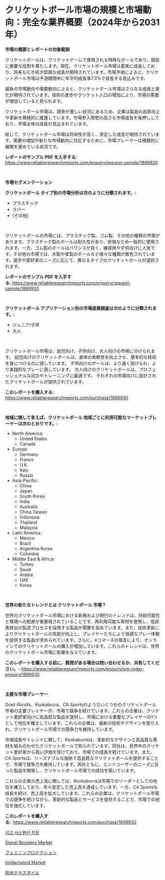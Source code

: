 <p><h1>クリケットボール市場の規模と市場動向：完全な業界概要（2024年から2031年）</h1></p><p><strong>市場の概要とレポートの対象範囲</strong></p>
<p><p>クリケットボールは、クリケットゲームで使用される特殊なボールであり、競技に重要な役割を果たします。現在、クリケットボール市場は着実に成長しており、将来も引き続き堅調な成長が期待されています。市場予測によると、クリケットボール市場は予測期間中に年平均成長率7.3%で成長する見込みです。</p><p>最新の市場動向や需要動向によると、クリケットボール市場はさらなる成長と進化が期待されています。技術の進歩やクリケット人口の増加により、市場の需要が増加していると見られます。</p><p>クリケットボール市場は、競争が激しい状況にあるため、企業は製品の品質向上や革新を積極的に推進しています。市場参入障壁の高さも市場成長を後押ししており、市場全体の成長が見込まれています。</p><p>総じて、クリケットボール市場は将来性が高く、安定した成長が期待されています。需要の増加や新たな市場動向に対応するために、市場プレーヤーは積極的に展開を進めている状況です。</p></p>
<p><strong>レポートのサンプル PDF を入手する:</strong> <a href="https://www.reliableresearchreports.com/enquiry/request-sample/1899930">https://www.reliableresearchreports.com/enquiry/request-sample/1899930</a></p>
<p>&nbsp;</p>
<p><strong>市場セグメンテーション</strong></p>
<p><strong>クリケットボール タイプ別の市場分析は次のように分類されます。:</strong></p>
<p><ul><li>プラスチック</li><li>ラバー</li><li>[その他]</li></ul></p>
<p>&nbsp;</p>
<p><p>クリケットボールの市場には、プラスチック製、ゴム製、その他の種類の市場があります。プラスチック製のボールは耐久性があり、安価なため一般的に使用されます。一方、ゴム製のボールはバウンスが良く、練習用や子供向けに人気です。その他の市場では、木製や革製のボールなど様々な種類が販売されています。選手や愛好家のニーズに応じて、異なるタイプのクリケットボールが選択されます。</p></p>
<p><strong>レポートのサンプル PDF を入手する:</strong>&nbsp;<a href="https://www.reliableresearchreports.com/enquiry/request-sample/1899930">https://www.reliableresearchreports.com/enquiry/request-sample/1899930</a></p>
<p>&nbsp;</p>
<p><strong> クリケットボール アプリケーション別の市場産業調査は次のように分類されます。:</strong></p>
<p><ul><li>ジュニア/子供</li><li>大人</li></ul></p>
<p>&nbsp;</p>
<p><p>クリケットボール市場は、幼児向け、子供向け、大人向けの市場に分けられます。 幼児向けのクリケットボールは、身体の柔軟性を向上させ、基本的な技術を身につけるのに適しています。 子供向けのボールは、より速く投げられ、より実践的なプレーに適しています。 大人向けのクリケットボールは、プロフェッショナルな試合やトレーニングに最適です。 それぞれの市場向けに設計されたクリケットボールが提供されています。</p></p>
<p><strong>このレポートを購入する:</strong>&nbsp; <a href="https://www.reliableresearchreports.com/purchase/1899930">https://www.reliableresearchreports.com/purchase/1899930</a></p>
<p>&nbsp;</p>
<p><strong>地域に関して言えば、クリケットボール 地域ごとに利用可能なマーケットプレーヤーは次のとおりです。:</strong></p>
<p><ul>
    <li>
        North America:
        <ul>
            <li>United States</li>
            <li>Canada</li>
        </ul>
    </li>
    <li>
        Europe:
        <ul>
            <li>Germany</li>
            <li>France</li>
            <li>U.K.</li>
            <li>Italy</li>
            <li>Russia</li>
        </ul>
    </li>
    <li>
        Asia-Pacific:
        <ul>
            <li>China</li>
            <li>Japan</li>
            <li>South Korea</li>
            <li>India</li>
            <li>Australia</li>
            <li>China Taiwan</li>
            <li>Indonesia</li>
            <li>Thailand</li>
            <li>Malaysia</li>
        </ul>
    </li>
    <li>
        Latin America:
        <ul>
            <li>Mexico</li>
            <li>Brazil</li>
            <li>Argentina Korea</li>
            <li>Colombia</li>
        </ul>
    </li>
    <li>
        Middle East & Africa:
        <ul>
            <li>Turkey</li>
            <li>Saudi</li>
            <li>Arabia</li>
            <li>UAE</li>
            <li>Korea</li>
        </ul>
    </li>
    </ul></p>
<p>&nbsp;</p>
<p><strong>世界の新たなトレンドとは クリケットボール 市場？</strong></p>
<p><p>世界のクリケットボール市場における新興および現行のトレンドは、持続可能性と環境への配慮が重要視されていることです。再利用可能な素材を使用し、低炭素排出の製造プロセスを採用する製品が需要を高めています。また、技術革新によりクリケットボールの性能が向上し、プレイヤーたちにより快適なプレー体験を提供する製品が求められています。さらに、eコマースの普及により、オンラインでのクリケットボールの購入が増加しています。これらのトレンドは、世界のクリケットボール市場に影響を与えています。</p></p>
<p><strong>このレポートを購入する前に、質問がある場合は問い合わせるか、共有してください。</strong>- <a href="https://www.reliableresearchreports.com/enquiry/pre-order-enquiry/1899930">https://www.reliableresearchreports.com/enquiry/pre-order-enquiry/1899930</a></p>
<p>&nbsp;</p>
<p><strong>主要な市場プレーヤー</strong></p>
<p><p>Grad-Nicolls、Kookaburra、CA Sportsのようないくつかのクリケットボール市場の主要プレイヤーが、市場で競争を続けています。これらの企業は、クリケット愛好家向けに高品質な製品を提供し、市場における重要なプレイヤーの1つとして地位を確立しています。これらの企業は、最新の技術やデザインを取り入れ、クリケットボール市場での競争力を維持しています。</p><p>市場成長やトレンドに関して、Kookaburraは、革新的なデザインと高品質な素材を組み合わせたクリケットボールで知られています。同社は、世界中のクリケット愛好家から高い評価を受けており、市場での成長を続けています。また、CA Sportsは、リーズナブルな価格で高品質なクリケットボールを提供することで、市場で競争力を維持しています。両社ともに、エンドユーザーのニーズに合った製品を開発し、クリケットボール市場での成功を築いています。</p><p>これらの企業の売上高に関しては、Kookaburraは市場でのリーダーとしての地位を確立しており、年々安定した売上高を達成しています。一方、CA Sportsも成長を続け、売上高を拡大しています。これらの企業は、クリケットボール市場での競争を続けながら、革新的な製品とサービスを提供することで、市場での地位を強化しています。</p></p>
<p><strong>このレポートを購入する:</strong>&nbsp;&nbsp;<a href="https://www.reliableresearchreports.com/purchase/1899930">https://www.reliableresearchreports.com/purchase/1899930</a></p>
<p><p><a href="https://github.com/vsnao330707/Market-Research-Report-List-1/blob/main/2619955186261.md">석고 서스펜션 천장</a></p><p><a href="https://view.publitas.com/reportprime-1/signal-boosters-market-provides-detailed-segmentation-of-this-market-based-on-type-application-and-region-and-forecast-for-the-period-from-2024-2031/">Signal Boosters Market</a></p><p><a href="https://github.com/zjkmgcs938405/Market-Research-Report-List-1/blob/main/1802949186356.md">フェミニンプロテクション</a></p><p><a href="https://woozy-pyroraptor-a1f.notion.site/Imidacloprid-Market-Offer-Valuable-Insights-into-Market-Size-Market-Share-Market-Trends-and-Proje-e29e6318cc4a4dd1a25413a58fd93c06">Imidacloprid Market</a></p><p><a href="https://github.com/mohamedbakry57/Market-Research-Report-List-2/blob/main/9344043186355.md">防水テキスタイル</a></p></p>
